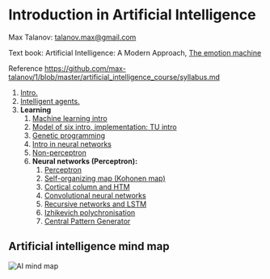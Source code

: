 # Introduction in Artificial Intelligence

Max Talanov: talanov.max@gmail.com

Text book: Artificial Intelligence: A Modern Approach, [The emotion machine](https://en.wikipedia.org/wiki/The_Emotion_Machine)

Reference https://github.com/max-talanov/1/blob/master/artificial_intelligence_course/syllabus.md


1. [Intro.](intro.md)
1. [Intelligent agents.](agents.md)
1. **Learning**
   1. [Machine learning intro](ml_intro.md)
   1. [Model of six intro, implementation: TU intro](tu_intro.md)
   1. [Genetic programming](ga.md)
   1. [Intro in neural networks](nn_intro.md)
   1. [Non-perceptron](non_perceptron.md)
   1. **Neural networks (Perceptron):** 
	  1. [Perceptron](https://en.wikipedia.org/wiki/Perceptron)
	  1. [Self-organizing map (Kohonen map)](https://en.wikipedia.org/wiki/Self-organizing_map)
	  1. [Cortical column and HTM](https://numenta.org/hierarchical-temporal-memory/)
	  1. [Convolutional neural networks](https://en.wikipedia.org/wiki/Convolutional_neural_network)
	  1. [Recursive networks and LSTM](https://en.wikipedia.org/wiki/Long_short-term_memory)
	  1. [Izhikevich polychronisation](https://izhikevich.org/publications/spnet.htm)
	  1. [Central Pattern Generator](https://en.wikipedia.org/wiki/Central_pattern_generator)

## Artificial intelligence mind map

![AI mind map](https://upload.wikimedia.org/wikipedia/commons/thumb/d/de/Complex_systems_organizational_map.jpg/1024px-Complex_systems_organizational_map.jpg)
